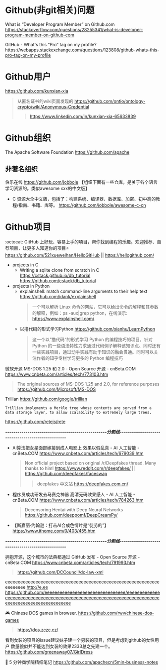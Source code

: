 
# Github(非git相关)问题

What is “Developer Program Member” on Github.com https://stackoverflow.com/questions/28255341/what-is-developer-program-member-on-github-com

GitHub - What's this “Pro” tag on my profile? https://webapps.stackexchange.com/questions/123808/github-whats-this-pro-tag-on-my-profile

# Github用户

https://github.com/kunxian-xia
> 从匿名证书的wiki页面发现的 https://github.com/ontio/ontology-crypto/wiki/Anonymous-Credential
>> https://www.linkedin.com/in/kunxian-xia-65633839

# Github组织

The Apache Software Foundation https://github.com/apache

## 非著名组织

伯乐在线 https://github.com/jobbole 【组织下面有一些仓库，是关于各个语言学习资源的。类似awesome xxx的中文版】
- C 资源大全中文版，包括了：构建系统、编译器、数据库、加密、初中高的教程/指南、书籍、库等。 https://github.com/jobbole/awesome-c-cn

# Github项目

:octocat: GitHub 上好玩、容易上手的项目，帮你找到编程的乐趣。欢迎推荐、自荐项目，让更多人知道你的项目:star: https://github.com/521xueweihan/HelloGitHub || https://hellogithub.com/
- projects in C
  - Writing a sqlite clone from scratch in C https://cstack.github.io/db_tutorial https://github.com/cstack/db_tutorial
- projects in Python
  - explainshell: match command-line arguments to their help text https://github.com/idank/explainshell
    > 一个可以解析 Linux 命令的网站，它可以给出命令的解释和其参数的解释，例如：ps -aux|grep python，在线演示: https://www.explainshell.com/
  - 以撸代码的形式学习Python https://github.com/xianhu/LearnPython
    > 这一个以”撸代码“的形式学习 Python 的编程技巧的项目，针对 Python 的一些语法特性力求通过代码例子解释该知识点、同时还有一些实践项目，通过动手实践有助于知识的融会贯通。同时可以关注作者的知乎专栏学习更多的 Python 编程技巧  

微软开源 MS-DOS 1.25 和 2.0 - Open Source 开源 - cnBeta.COM https://www.cnbeta.com/articles/tech/773103.htm
> The original sources of MS-DOS 1.25 and 2.0, for reference purposes https://github.com/Microsoft/MS-DOS

Trillian https://github.com/google/trillian
```
Trillian implements a Merkle tree whose contents are served from a data storage layer, to allow scalability to extremely large trees.
```

https://github.com/retejs/rete

***--------------------------------------------------分割线--------------------------------------------------***

- AI算法把女星面部嫁接到成人电影上 效果以假乱真 - AI 人工智能 - cnBeta.COM https://www.cnbeta.com/articles/tech/679039.htm
  > Non official project based on original /r/Deepfakes thread. Many thanks to him! https://www.reddit.com/r/deepfakes/ || https://github.com/deepfakes/faceswap
  >> deepfakes 中文站 https://deepfakes.com.cn/
- 程序员成功研发去马赛克神器 高清无码效果感人 - AI 人工智能 - cnBeta.COM https://www.cnbeta.com/articles/tech/784263.htm
  > Decensoring Hentai with Deep Neural Networks https://github.com/deeppomf/DeepCreamPy/
- 【斯嘉丽·约翰逊：打击AI合成色情片是“徒劳的”】 https://www.ithome.com/0/403/455.htm

***--------------------------------------------------分割线--------------------------------------------------***

拥抱开源，这个城市的法典都通过 GitHub 发布 - Open Source 开源 - cnBeta.COM https://www.cnbeta.com/articles/tech/791993.htm
> https://github.com/DCCouncil/dc-law-xml

eeeeeeeeeeeeeeeeeeeeeeeeeeeeeeeeeeeeeeeeeeeeeeeeeeeeeeeeeeeeeeeeeeeee http://e.ee https://github.com/eeeeeeeeeeeeeeeeeeeeeeeeeeeeeeee/eeeeeeeeeeeeeeeeeeeeeeeeeeeeeeeeeeeeeeeeeeeeeeeeeeeeeeeeeeeeeeeeeeeeeeeeeeeeeeeeeeeeeeeeeeeeeeeeeeee

:video_game: Chinese DOS games in browser. https://github.com/rwv/chinese-dos-games
> https://dos.zczc.cz/

看到女装的项目的issue建议妹子建一个男装的项目，但是考虑到github的女性用户 数量貌似并不能达到女装的效果2333总之先建一个。 https://github.com/greenaway07/GirlDress

:book: 5 分钟商学院精细笔记 https://github.com/apachecn/5min-business-notes
